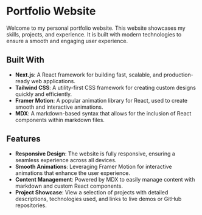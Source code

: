 # Portfolio Website

Welcome to my personal portfolio website. This website showcases my skills, projects, and experience. It is built with modern technologies to ensure a smooth and engaging user experience.

## Built With

- **Next.js**: A React framework for building fast, scalable, and production-ready web applications.
- **Tailwind CSS**: A utility-first CSS framework for creating custom designs quickly and efficiently.
- **Framer Motion**: A popular animation library for React, used to create smooth and interactive animations.
- **MDX**: A markdown-based syntax that allows for the inclusion of React components within markdown files.

## Features

- **Responsive Design**: The website is fully responsive, ensuring a seamless experience across all devices.
- **Smooth Animations**: Leveraging Framer Motion for interactive animations that enhance the user experience.
- **Content Management**: Powered by MDX to easily manage content with markdown and custom React components.
- **Project Showcase**: View a selection of projects with detailed descriptions, technologies used, and links to live demos or GitHub repositories.



